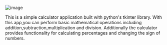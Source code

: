 ![image](https://github.com/muhasina-sinu/CODSOFT/assets/121364702/040caf1d-9b7f-4c55-b925-05c484d962d5)

This is a simple calculator application built with python's tkinter library. 
With this app,you can perform basic mathematical operations including addition,subtraction,multiplication and division. 
Additionally the calculator provides functionality for calculating percentages and changing the sign of numbers.
